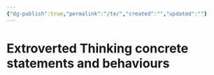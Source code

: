 ```yaml
---
{"dg-publish":true,"permalink":"/te/","created":"","updated":""}
---
```



# Extroverted Thinking concrete statements and behaviours


